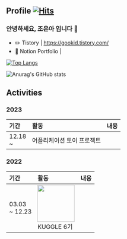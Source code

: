 ## Profile [![Hits](https://hits.seeyoufarm.com/api/count/incr/badge.svg?url=https%3A%2F%2Fgithub.com%2Feunalunacho&count_bg=%23C055E9&title_bg=%23313131&icon=&icon_color=%23E7E7E7&title=hits&edge_flat=false)](https://hits.seeyoufarm.com)
### 안녕하세요, 조은아 입니다 👋 


- ✏️ Tistory | https://gookid.tistory.com/
- 📑 Notion Portfolio | 

[![Top Langs](https://github-readme-stats.vercel.app/api/top-langs/?username=eunalunacho&layout=compact)](https://github.com/eunalunacho/github-readme-stats)

![Anurag's GitHub stats](https://github-readme-stats.vercel.app/api?username=eunalunacho&show_icons=true&theme=onedark)

## Activities
### 2023
|기간|활동|내용|
|:---|:---|:---|
|12.18 <br> ~ |어플리케이션 토이 프로젝트||

### 2022
|기간|활동|내용|
|:---|:---|:---|
|03.03 <br> ~ 12.23|<img src="https://github.com/eunalunacho/eunalunacho/assets/132866603/31404032-cd9e-4942-ad1a-d65573be8a9f" width="100" height="100"> <br> KUGGLE 6기||
